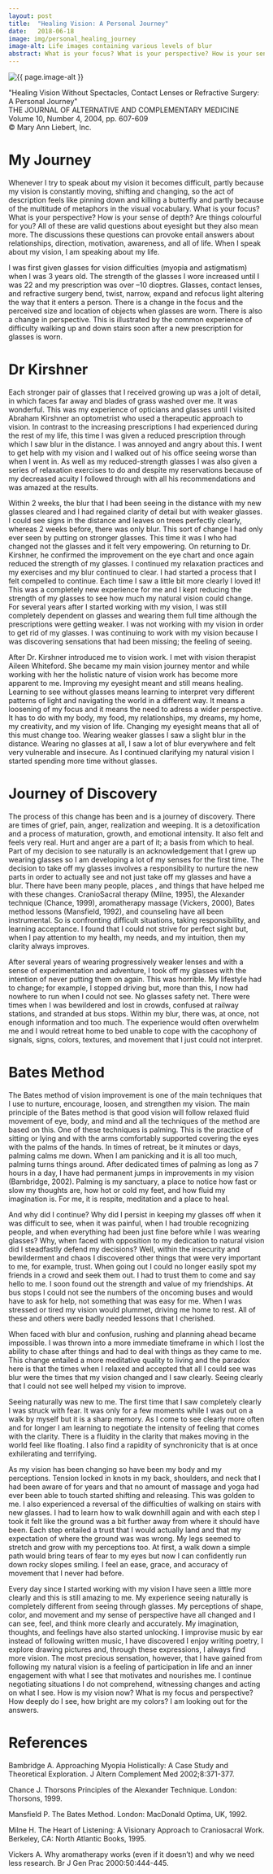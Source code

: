 ```yaml
---
layout: post
title:  "Healing Vision: A Personal Journey"
date:   2018-06-18
image: img/personal_healing_journey
image-alt: Life images containing various levels of blur
abstract: What is your focus? What is your perspective? How is your sense of depth? Are things colourful for you? All of these are valid questions about eyesight but they also mean more.
---
```

<img class="post-image" src="/{{ page.image | bust_cache }}" alt="{{ page.image-alt }}"/>

"Healing Vision Without Spectacles, Contact Lenses or Refractive Surgery: A Personal Journey"  
THE JOURNAL OF ALTERNATIVE AND COMPLEMENTARY MEDICINE  
Volume 10, Number 4, 2004, pp. 607-609  
© Mary Ann Liebert, Inc.

# My Journey

Whenever I try to speak about my vision it becomes difficult, partly because my vision is constantly moving, shifting and changing, so the act of description feels like pinning down and killing a butterfly and partly because of the multitude of metaphors in the visual vocabulary. What is your focus? What is your perspective? How is your sense of depth? Are things colourful for you? All of these are valid questions about eyesight but they also mean more. The discussions these questions can provoke entail answers about relationships, direction, motivation, awareness, and all of life. When I speak about my vision, I am speaking about my life.

I was first given glasses for vision difficulties (myopia and astigmatism) when I was 3 years old. The strength of the glasses I wore increased until I was 22 and my prescription was over –10 dioptres. Glasses, contact lenses, and refractive surgery bend, twist, narrow, expand and refocus light altering the way that it enters a person. There is a change in the focus and the perceived size and location of objects when glasses are worn. There is also a change in perspective. This is illustrated by the common experience of difficulty walking up and down stairs soon after a new prescription for glasses is worn.

# Dr Kirshner

Each stronger pair of glasses that I received growing up was a jolt of detail, in which faces far away and blades of grass washed over me. It was wonderful. This was my experience of opticians and glasses until I visited Abraham Kirshner an optometrist who used a therapeutic approach to vision. In contrast to the increasing prescriptions I had experienced during the rest of my life, this time I was given a reduced prescription through which I saw blur in the distance. I was annoyed and angry about this. I went to get help with my vision and I walked out of his office seeing worse than when I went in. As well as my reduced-strength glasses I was also given a series of relaxation exercises to do and despite my reservations because of my decreased acuity I followed through with all his recommendations and was amazed at the results. 

Within 2 weeks, the blur that I had been seeing in the distance with my new glasses cleared and I had regained clarity of detail but with weaker glasses. I could see signs in the distance and leaves on trees perfectly clearly, whereas 2 weeks before, there was only blur. This sort of change I had only ever seen by putting on stronger glasses. This time it was I who had changed not the glasses and it felt very empowering. On returning to Dr. Kirshner, he confirmed the improvement on the eye chart and once again reduced the strength of my glasses. I continued my relaxation practices and my exercises and my blur continued to clear. I had started a process that I felt compelled to continue. Each time I saw a little bit more clearly I loved it! This was a completely new experience for me and I kept reducing the strength of my glasses to see how much my natural vision could change. For several years after I started working with my vision, I was still completely dependent on glasses and wearing them full time although the prescriptions were getting weaker. I was not working with my vision in order to get rid of my glasses. I was continuing to work with my vision because I was discovering sensations that had been missing; the feeling of seeing.

After Dr. Kirshner introduced me to vision work. I met with vision therapist Aileen Whiteford. She became my main vision journey mentor and while working with her the holistic nature of vision work has become more apparent to me. Improving my eyesight meant and still means healing. Learning to see without glasses means learning to interpret very different patterns of light and navigating the world in a different way. It means a loosening of my focus and it means the need to adress a wider perspective. It has to do with my body, my food, my relationships, my dreams, my home, my creativity, and my vision of life. Changing my eyesight means that all of this must change too. Wearing weaker glasses I saw a slight blur in the distance. Wearing no glasses at all, I saw a lot of blur everywhere and felt very vulnerable and insecure. As I continued clarifying my natural vision I started spending more time without glasses. 

# Journey of Discovery

The process of this change has been and is a journey of discovery. There are times of grief, pain, anger, realization and weeping. It is a detoxification and a process of maturation, growth, and emotional intensity. It also felt and feels very real. Hurt and anger are a part of it; a basis from which to heal. Part of my decision to see naturally is an acknowledgement that I grew up wearing glasses so I am developing a lot of my senses for the first time. The decision to take off my glasses involves a responsibility to nurture the new parts in order to actually see and not just take off my glasses and have a blur. There have been many people, places , and things that have helped me with these changes. CranioSacral therapy (Milne, 1995), the Alexander technique (Chance, 1999), aromatherapy massage (Vickers, 2000), Bates method lessons (Mansfield, 1992), and counseling have all been instrumental. So is confronting difficult situations, taking responsibility, and learning acceptance. I found that I could not strive for perfect sight but, when I pay attention to my health, my needs, and my intuition, then my clarity always improves.

After several years of wearing progressively weaker lenses and with a sense of experimentation and adventure, I took off my glasses with the intention of never putting them on again. This was horrible. My lifestyle had to change; for example, I stopped driving but, more than this, I now had nowhere to run when I could not see. No glasses safety net. There were times when I was bewildered and lost in crowds, confused at railway stations, and stranded at bus stops. Within my blur, there was, at once, not enough information and too much. The experience would often overwhelm me and I would retreat home to bed unable to cope with the cacophony of signals, signs, colors, textures, and movement that I just could not interpret.

# Bates Method

The Bates method of vision improvement is one of the main techniques that I use to nurture, encourage, loosen, and strengthen my vision. The main principle of the Bates method is that good vision will follow relaxed fluid movement of eye, body, and mind and all the techniques of the method are based on this. One of these techniques is palming. This is the practice of sitting or lying and with the arms comfortably supported covering the eyes with the palms of the hands. In times of retreat, be it minutes or days, palming calms me down. When I am panicking and it is all too much, palming turns things around. After dedicated times of palming as long as 7 hours in a day, I have had permanent jumps in improvements in my vision (Bambridge, 2002). Palming is my sanctuary, a place to notice how fast or slow my thoughts are, how hot or cold my feet, and how fluid my imagination is. For me, it is respite, meditation and a place to heal. 

And why did I continue? Why did I persist in keeping my glasses off when it was difficult to see, when it was painful, when I had trouble recognizing people, and when everything had been just fine before while I was wearing glasses? Why, when faced with opposition to my dedication to natural vision did I steadfastly defend my decisions? Well, within the insecurity and bewilderment and chaos I discovered other things that were very important to me, for example, trust. When going out I could no longer easily spot my friends in a crowd and seek them out. I had to trust them to come and say hello to me. I soon found out the strength and value of my friendships. At bus stops I could not see the numbers of the oncoming buses and would have to ask for help, not something that was easy for me. When I was stressed or tired my vision would plummet, driving me home to rest. All of these and others were badly needed lessons that I cherished. 

When faced with blur and confusion, rushing and planning ahead became impossible. I was thrown into a more immediate timeframe in which I lost the ability to chase after things and had to deal with things as they came to me. This change entailed a more meditative quality to living and the paradox here is that the times when I relaxed and accepted that all I could see was blur were the times that my vision changed and I saw clearly. Seeing clearly that I could not see well helped my vision to improve. 

Seeing naturally was new to me. The first time that I saw completely clearly I was struck with fear. It was only for a few moments while I was out on a walk by myself but it is a sharp memory. As I come to see clearly more often and for longer I am learning to negotiate the intensity of feeling that comes with the clarity. There is a fluidity in the clarity that makes moving in the world feel like floating. I also find a rapidity of synchronicity that is at once exhilerating and terrifying. 

As my vision has been changing so have been my body and my perceptions. Tension locked in knots in my back, shoulders, and neck that I had been aware of for years and that no amount of massage and yoga had ever been able to touch started shifting and releasing. This was golden to me. I also experienced a reversal of the difficulties of walking on stairs with new glasses. I had to learn how to walk downhill again and with each step I took it felt like the ground was a bit further away from where it should have been. Each step entailed a trust that I would actually land and that my expectation of where the ground was was wrong. My legs seemed to stretch and grow with my perceptions too. At first, a walk down a simple path would bring tears of fear to my eyes but now I can confidently run down rocky slopes smiling. I feel an ease, grace, and accuracy of movement that I never had before. 

Every day since I started working with my vision I have seen a little more clearly and this is still amazing to me. My experience seeing naturally is completely different from seeing through glasses. My perceptions of shape, color, and movement and my sense of perspective have all changed and I can see, feel, and think more clearly and accurately. My imagination, thoughts, and feelings have also started unlocking. I improvise music by ear instead of following written music, I have discovered I enjoy writing poetry, I explore drawing pictures and, through these expressions, I always find more vision. The most precious sensation, however, that I have gained from following my natural vision is a feeling of participation in life and an inner engagement with what I see that motivates and nourishes me. I continue negotiating situations I do not comprehend, witnessing changes and acting on what I see. How is my vision now? What is my focus and perspective? How deeply do I see, how bright are my colors? I am looking out for the answers.

# References

Bambridge A. Approaching Myopia Holistically: A Case Study and Theoretical Exploration. J Altern Complement Med 2002;8:371-377.

Chance J. Thorsons Principles of the Alexander Technique. London: Thorsons, 1999.

Mansfield P. The Bates Method. London: MacDonald Optima, UK, 1992.

Milne H. The Heart of Listening: A Visionary Approach to Craniosacral Work. Berkeley, CA: North Atlantic Books, 1995.

Vickers A. Why aromatherapy works (even if it doesn’t) and why we need less research. Br J Gen Prac 2000:50:444-445.